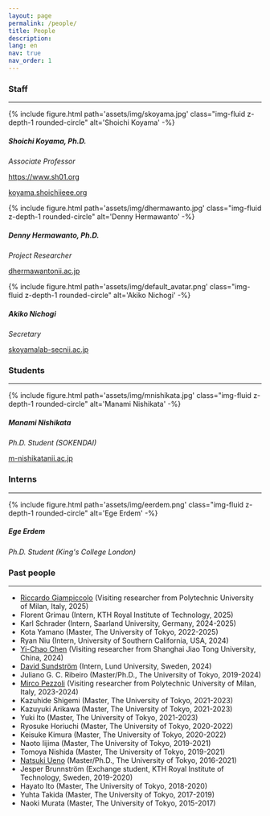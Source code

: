 ```yaml
---
layout: page
permalink: /people/
title: People
description:
lang: en 
nav: true
nav_order: 1
---
```


### Staff

---

<div class="members float-left">
    {% include figure.html
        path='assets/img/skoyama.jpg'
        class="img-fluid z-depth-1 rounded-circle"
        alt='Shoichi Koyama' -%}
    <div class="address">
        <h5>Shoichi Koyama, Ph.D.</h5>
        <p><em>Associate Professor</em></p>
        <p><a href="https://www.sh01.org"><i class="fas fa-user"></i> https://www.sh01.org</a></p>
        <p><a href="#"><i class="fas fa-envelope"></i> koyama.shoichi<i class="fas fa-at"></i>ieee.org</a></p>
    </div>
</div>

<div class="members float-left">
    {% include figure.html
        path='assets/img/dhermawanto.jpg'
        class="img-fluid z-depth-1 rounded-circle"
        alt='Denny Hermawanto' -%}
    <div class="address">
        <h5>Denny Hermawanto, Ph.D.</h5>
        <p><em>Project Researcher</em></p>
        <p><a href="#"><i class="fas fa-envelope"></i> dhermawanto<i class="fas fa-at"></i>nii.ac.jp</a></p>
    </div>
</div>

<div class="members float-left">
    {% include figure.html
        path='assets/img/default_avatar.png'
        class="img-fluid z-depth-1 rounded-circle"
        alt='Akiko Nichogi' -%}
    <div class="address">
        <h5>Akiko Nichogi</h5>
        <p><em>Secretary</em></p>
        <p><a href="#"><i class="fas fa-envelope"></i> skoyamalab-sec<i class="fas fa-at"></i>nii.ac.jp</a></p>
    </div>
</div>

<p style="clear:both"></p>

<!-- ### Visiting scholars

--- -->

### Students

---

<div class="members float-left">
    {% include figure.html
        path='assets/img/mnishikata.jpg'
        class="img-fluid z-depth-1 rounded-circle"
        alt='Manami Nishikata' -%}
    <div class="address">
        <h5>Manami Nishikata</h5>
        <p><em>Ph.D. Student (SOKENDAI)</em></p>
        <p><a href="#"><i class="fas fa-envelope"></i> m-nishikata<i class="fas fa-at"></i>nii.ac.jp</a></p>
    </div>
</div>

<p style="clear:both"></p>

### Interns

---

<div class="members float-left">
    {% include figure.html
        path='assets/img/eerdem.png'
        class="img-fluid z-depth-1 rounded-circle"
        alt='Ege Erdem' -%}
    <div class="address">
        <h5>Ege Erdem</h5>
        <p><em>Ph.D. Student (King's College London)</em></p>
    </div>
</div>

<p style="clear:both"></p>

### Past people

---

- [Riccardo Giampiccolo](https://www.deib.polimi.it/eng/people/details/967806) (Visiting researcher from Polytechnic University of Milan, Italy, 2025)
- Florent Grimau (Intern, KTH Royal Institute of Technology, 2025)
- Karl Schrader (Intern, Saarland University, Germany, 2024-2025)
- Kota Yamano (Master, The University of Tokyo, 2022-2025)
- Ryan Niu (Intern, University of Southern California, USA, 2024)
- [Yi-Chao Chen](https://yichao0319.github.io/) (Visiting researcher from Shanghai Jiao Tong University, China, 2024)
- [David Sundström](https://portal.research.lu.se/en/persons/david-sundstr%C3%B6m) (Intern, Lund University, Sweden, 2024)
- Juliano G. C. Ribeiro (Master/Ph.D., The University of Tokyo, 2019-2024)
- [Mirco Pezzoli](https://www.deib.polimi.it/eng/people/details/1156490) (Visiting researcher from Polytechnic University of Milan, Italy, 2023-2024)
- Kazuhide Shigemi (Master, The University of Tokyo, 2021-2023)
- Kazuyuki Arikawa (Master, The University of Tokyo, 2021-2023)
- Yuki Ito (Master, The University of Tokyo, 2021-2023)
- Ryosuke Horiuchi (Master, The University of Tokyo, 2020-2022)
- Keisuke Kimura (Master, The University of Tokyo, 2020-2022)
- Naoto Iijima (Master, The University of Tokyo, 2019-2021)
- Tomoya Nishida (Master, The University of Tokyo, 2019-2021)
- [Natsuki Ueno](https://natsuenono.github.io/) (Master/Ph.D., The University of Tokyo, 2016-2021)
- Jesper Brunnström (Exchange student, KTH Royal Institute of Technology, Sweden, 2019-2020)
- Hayato Ito (Master, The University of Tokyo, 2018-2020)
- Yuhta Takida (Master, The University of Tokyo, 2017-2019)
- Naoki Murata (Master, The University of Tokyo, 2015-2017)
